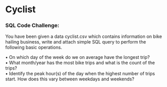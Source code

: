 # Cyclist

### SQL Code Challenge: 
You have been given a data cyclist.csv which contains information on bike hailing business, write and attach 
simple SQL query to perform the following basic operations. 

• On which day of the week do we on average have the longest trip?  
• What month/year has the most bike trips and what is the count of the trips?  
• Identify the peak hour(s) of the day when the highest number of trips start. How does this vary between weekdays and weekends? 
